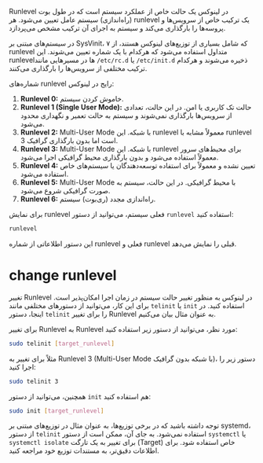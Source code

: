 Runlevel در لینوکس یک حالت خاص از عملکرد سیستم است که در طول بوت (راه‌اندازی) سیستم عامل تعیین می‌شود. هر runlevel یک ترکیب خاص از سرویس‌ها و پروسه‌ها را بارگذاری می‌کند و سیستم به اجرای آن ترکیب مشخص می‌پردازد.

در سیستم‌های مبتنی بر SysVinit، که شامل بسیاری از توزیع‌های لینوکس هستند، از ۷ runlevel متداول استفاده می‌شود که هرکدام با یک شماره تعیین می‌شوند. این runlevel‌ها در مسیرهایی مانند `/etc/rc.d` یا `/etc/init.d` ذخیره می‌شوند و هرکدام ترکیب مختلفی از سرویس‌ها را بارگذاری می‌کنند.

شماره‌های runlevel رایج در لینوکس:

1. **Runlevel 0:** خاموش کردن سیستم.
2. **Runlevel 1 (Single User Mode):** حالت تک کاربری یا امن. در این حالت، تعدادی از سرویس‌ها بارگذاری نمی‌شوند و سیستم به حالت تعمیر و نگهداری محدود می‌شود.
3. **Runlevel 2:** Multi-User Mode با شبکه. این runlevel معمولاً مشابه با runlevel 3 است اما بدون بارگذاری گرافیک.
4. **Runlevel 3:** Multi-User Mode با شبکه. این runlevel برای محیط‌های سرور معمولاً استفاده می‌شود و بدون بارگذاری محیط گرافیکی اجرا می‌شود.
5. **Runlevel 4:** تعیین نشده و معمولاً برای استفاده توسعه‌دهندگان یا سیستم‌های خاص استفاده می‌شود.
6. **Runlevel 5:** Multi-User Mode با محیط گرافیکی. در این حالت، سیستم به صورت گرافیکی شروع می‌شود.
7. **Runlevel 6:** راه‌اندازی مجدد (ری‌بوت) سیستم.

برای نمایش runlevel فعلی سیستم، می‌توانید از دستور `runlevel` استفاده کنید:

```bash
runlevel
```

این دستور اطلاعاتی از شماره runlevel فعلی و runlevel قبلی را نمایش می‌دهد.

# change runlevel

تغییر Runlevel در لینوکس به منظور تغییر حالت سیستم در زمان اجرا امکان‌پذیر است. برای این کار، می‌توانید از دستورهای مختلفی مانند `telinit` یا `init` استفاده کنید. در اینجا، دستور `telinit` را برای تغییر Runlevel به عنوان مثال بیان می‌کنیم.

برای تغییر Runlevel به Runlevel مورد نظر، می‌توانید از دستور زیر استفاده کنید:

```bash
sudo telinit [target_runlevel]
```

مثلاً برای تغییر به Runlevel 3 (Multi-User Mode با شبکه بدون گرافیک)، دستور زیر را اجرا کنید:

```bash
sudo telinit 3
```

همچنین، می‌توانید از دستور `init` هم استفاده کنید:

```bash
sudo init [target_runlevel]
```

توجه داشته باشید که در برخی توزیع‌ها، به عنوان مثال در توزیع‌های مبتنی بر systemd، از دستور `telinit` استفاده نمی‌شود. به جای آن، ممکن است از دستور `systemctl` یا `systemctl isolate` برای تغییر به یک تارگت (Target) خاص استفاده شود. برای اطلاعات دقیق‌تر، به مستندات توزیع خود مراجعه کنید.
